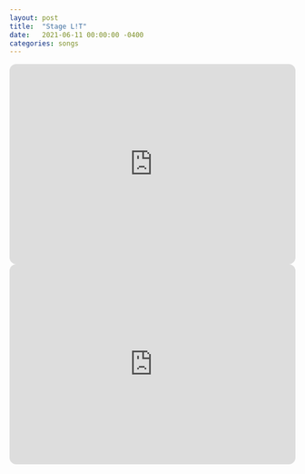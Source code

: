 ```yaml
---
layout: post
title:  "Stage L!T"
date:   2021-06-11 00:00:00 -0400
categories: songs
---
```

<iframe style="border-radius:12px" src="https://open.spotify.com/embed/track/2Ocu0alOY9cLctUP2ePRZP?utm_source=generator&theme=0" width="100%" height="352" frameBorder="0" allowfullscreen="" allow="autoplay; clipboard-write; encrypted-media; fullscreen; picture-in-picture" loading="lazy"></iframe>
<iframe style="border-radius:12px" src="https://open.spotify.com/embed/album/59YlIj5wqaSkr0KssGhBwu?utm_source=generator" width="100%" height="352" frameBorder="0" allowfullscreen="" allow="autoplay; clipboard-write; encrypted-media; fullscreen; picture-in-picture" loading="lazy"></iframe>